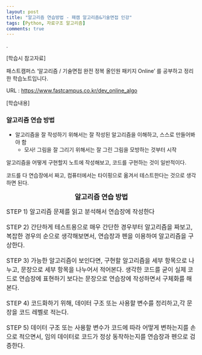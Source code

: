 ```yaml
---
layout: post
title: "알고리즘 연습방법 - 패캠 알고리즘&기술면접 인강"
tags: [Python, 자료구조 알고리즘]
comments: true
---
```


.

[학습시 참고자료]

패스트캠퍼스 ‘알고리즘 / 기술면접 완전 정복 올인원 패키지 Online’ 를 공부하고 정리한 학습노트입니다.

URL : https://www.fastcampus.co.kr/dev_online_algo

[학습내용]

###  알고리즘 연습 방법
* 알고리즘을 잘 작성하기 위해서는 잘 작성된 알고리즘을 이해하고, 스스로 만들어봐야 함
  - 모사! 그림을 잘 그리기 위해서는 잘 그린 그림을 모방하는 것부터 시작
  
알고리즘을 어떻게 구현할지 노트에 작성해보고, 코드를 구현하는 것이 일반적이다.

코드를 다 연습장에서 짜고, 컴퓨터에서는 타이핑으로 옮겨서 테스트한다는 것으로 생각하면 된다.

<div class="alert alert-block alert-info">
<center><strong><font size=4em>알고리즘 연습 방법</font></strong></center>

<font size=3em>STEP 1) 알고리즘 문제를 읽고 분석해서 연습장에 작성한다</font><br><br>
<font size=3em>STEP 2) 간단하게 테스트용으로 매우 간단한 경우부터 알고리즘을 짜보고, 복잡한 경우의 순으로 생각해보면서, 연습장과 펜을 이용하여 알고리즘을 구상한다.</font><br><br>
<font size=3em>STEP 3) 가능한 알고리즘이 보인다면, 구현할 알고리즘을 세부 항목으로 나누고, 문장으로 세부 항목을 나누어서 적어본다. 생각한 코드를 굳이 실제 코드로 연습장에 표현하기 보다는 문장으로 연습장에 작성하면서 구체화를 해본다.</font><br><br>
<font size=3em>STEP 4) 코드화하기 위해, 데이터 구조 또는 사용할 변수를 정리하고,각 문장을 코드 레벨로 적는다.</font><br><br>
<font size=3em>STEP 5) 데이터 구조 또는 사용할 변수가 코드에 따라 어떻게 변하는지를 손으로 적으면서, 임의 데이터로 코드가 정상 동작하는지를 연습장과 펜으로 검증한다.</font><br>
</div>